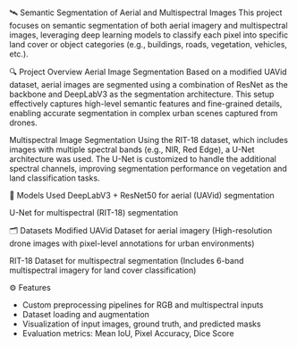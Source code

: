 🛰️ Semantic Segmentation of Aerial and Multispectral Images
This project focuses on semantic segmentation of both aerial imagery and multispectral images, leveraging deep learning models to classify each pixel into specific land cover or object categories (e.g., buildings, roads, vegetation, vehicles, etc.).

🔍 Project Overview
Aerial Image Segmentation
Based on a modified UAVid dataset, aerial images are segmented using a combination of ResNet as the backbone and DeepLabV3 as the segmentation architecture. This setup effectively captures high-level semantic features and fine-grained details, enabling accurate segmentation in complex urban scenes captured from drones.

Multispectral Image Segmentation
Using the RIT-18 dataset, which includes images with multiple spectral bands (e.g., NIR, Red Edge), a U-Net architecture was used. The U-Net is customized to handle the additional spectral channels, improving segmentation performance on vegetation and land classification tasks.

🧠 Models Used
DeepLabV3 + ResNet50 for aerial (UAVid) segmentation

U-Net for multispectral (RIT-18) segmentation

🗂️ Datasets
Modified UAVid Dataset for aerial imagery
(High-resolution drone images with pixel-level annotations for urban environments)

RIT-18 Dataset for multispectral segmentation
(Includes 6-band multispectral imagery for land cover classification)

⚙️ Features
- Custom preprocessing pipelines for RGB and multispectral inputs
- Dataset loading and augmentation
- Visualization of input images, ground truth, and predicted masks
- Evaluation metrics: Mean IoU, Pixel Accuracy, Dice Score
